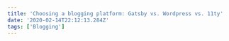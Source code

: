 ```yaml
---
title: 'Choosing a blogging platform: Gatsby vs. Wordpress vs. 11ty'
date: '2020-02-14T22:12:13.284Z'
tags: ['Blogging']
---
```

